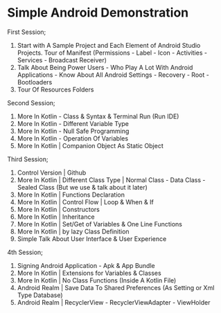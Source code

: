 # Simple Android Demonstration

First Session;
1. Start with A Sample Project and Each Element of Android Studio Projects. Tour of Manifest (Permissions - Label - Icon - Activities - Services - Broadcast Receiver)
2. Talk About Being Power Users - Who Play A Lot With Android Applications - Know About All Android Settings - Recovery - Root - Bootloaders
3. Tour Of Resources Folders

Second Session;
1. More In Kotlin - Class & Syntax & Terminal Run (Run IDE)
2. More In Kotlin - Different Variable Type 
3. More In Kotlin - Null Safe Programming 
4. More In Kotlin - Operation Of Variables
5. More In Kotlin | Companion Object As Static Object

Third Session;
1. Control Version | Github
2. More In Kotlin | Different Class Type | Normal Class - Data Class - Sealed Class (But we use & talk about it later)
3. More In Kotlin | Functions Declaration 
4. More In Kotlin | Control Flow | Loop & When & If
5. More In Kotlin | Constructors
6. More In Kotlin | Inheritance
7. More In Kotlin | Set/Get of Variables & One Line Functions
8. More In Kotlin | by lazy Class Definition
9. Simple Talk About User Interface & User Experience

4th Session;
1. Signing Android Application - Apk & App Bundle
2. More In Kotlin | Extensions for Variables & Classes
3. More In Kotlin | No Class Functions (Inside A Kotlin File)
4. Android Realm | Save Data To Shared Preferences (As Setting or Xml Type Database)
5. Android Realm | RecyclerView - RecyclerViewAdapter - ViewHolder
